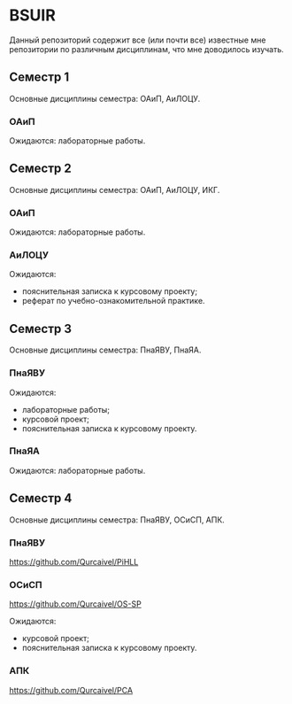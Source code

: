 # BSUIR
Данный репозиторий содержит все (или почти все) известные мне репозитории по различным дисциплинам, что мне доводилось изучать.

## Семестр 1
Основные дисциплины семестра: ОАиП, АиЛОЦУ.
### ОАиП
Ожидаются: лабораторные работы.

## Семестр 2
Основные дисциплины семестра: ОАиП, АиЛОЦУ, ИКГ.
### ОАиП
Ожидаются: лабораторные работы.
### АиЛОЦУ
Ожидаются:
- пояснительная записка к курсовому проекту;
- реферат по учебно-ознакомительной практике.

## Семестр 3
Основные дисциплины семестра: ПнаЯВУ, ПнаЯА.
### ПнаЯВУ
Ожидаются:
- лабораторные работы;
- курсовой проект;
- пояснительная записка к курсовому проекту.
### ПнаЯА
Ожидаются: лабораторные работы.

## Семестр 4
Основные дисциплины семестра: ПнаЯВУ, ОСиСП, АПК.
### ПнаЯВУ
https://github.com/Qurcaivel/PiHLL
### ОСиСП
https://github.com/Qurcaivel/OS-SP

Ожидаются:
- курсовой проект;
- пояснительная записка к курсовому проекту.
### АПК
https://github.com/Qurcaivel/PCA
